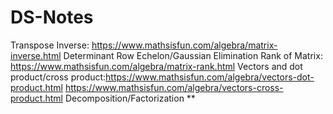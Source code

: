 # DS-Notes

Transpose
Inverse: https://www.mathsisfun.com/algebra/matrix-inverse.html
Determinant
Row Echelon/Gaussian Elimination
Rank of Matrix: https://www.mathsisfun.com/algebra/matrix-rank.html
Vectors and dot product/cross product:https://www.mathsisfun.com/algebra/vectors-dot-product.html
https://www.mathsisfun.com/algebra/vectors-cross-product.html
Decomposition/Factorization **
